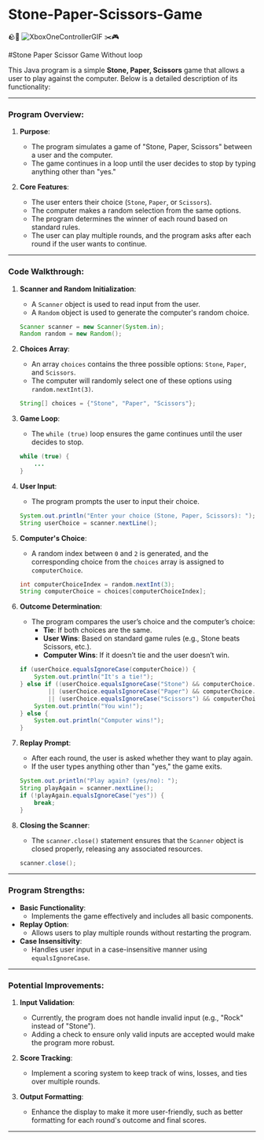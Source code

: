 # Stone-Paper-Scissors-Game


🪨📃
![XboxOneControllerGIF](https://github.com/user-attachments/assets/eca7436a-7e9f-4048-989c-e8194b7c08da)
✂️🎮


#Stone Paper Scissor Game Without loop

This Java program is a simple **Stone, Paper, Scissors** game that allows a user to play against the computer. Below is a detailed description of its functionality:

---

### **Program Overview**:
1. **Purpose**:
   - The program simulates a game of "Stone, Paper, Scissors" between a user and the computer.
   - The game continues in a loop until the user decides to stop by typing anything other than "yes."

2. **Core Features**:
   - The user enters their choice (`Stone`, `Paper`, or `Scissors`).
   - The computer makes a random selection from the same options.
   - The program determines the winner of each round based on standard rules.
   - The user can play multiple rounds, and the program asks after each round if the user wants to continue.

---

### **Code Walkthrough**:

1. **Scanner and Random Initialization**:
   - A `Scanner` object is used to read input from the user.
   - A `Random` object is used to generate the computer's random choice.

   ```java
   Scanner scanner = new Scanner(System.in);
   Random random = new Random();
   ```

2. **Choices Array**:
   - An array `choices` contains the three possible options: `Stone`, `Paper`, and `Scissors`.
   - The computer will randomly select one of these options using `random.nextInt(3)`.

   ```java
   String[] choices = {"Stone", "Paper", "Scissors"};
   ```

3. **Game Loop**:
   - The `while (true)` loop ensures the game continues until the user decides to stop.

   ```java
   while (true) {
       ...
   }
   ```

4. **User Input**:
   - The program prompts the user to input their choice.

   ```java
   System.out.println("Enter your choice (Stone, Paper, Scissors): ");
   String userChoice = scanner.nextLine();
   ```

5. **Computer's Choice**:
   - A random index between `0` and `2` is generated, and the corresponding choice from the `choices` array is assigned to `computerChoice`.

   ```java
   int computerChoiceIndex = random.nextInt(3);
   String computerChoice = choices[computerChoiceIndex];
   ```

6. **Outcome Determination**:
   - The program compares the user’s choice and the computer’s choice:
     - **Tie**: If both choices are the same.
     - **User Wins**: Based on standard game rules (e.g., Stone beats Scissors, etc.).
     - **Computer Wins**: If it doesn’t tie and the user doesn’t win.

   ```java
   if (userChoice.equalsIgnoreCase(computerChoice)) {
       System.out.println("It's a tie!");
   } else if ((userChoice.equalsIgnoreCase("Stone") && computerChoice.equalsIgnoreCase("Scissors"))
           || (userChoice.equalsIgnoreCase("Paper") && computerChoice.equalsIgnoreCase("Stone"))
           || (userChoice.equalsIgnoreCase("Scissors") && computerChoice.equalsIgnoreCase("Paper"))) {
       System.out.println("You win!");
   } else {
       System.out.println("Computer wins!");
   }
   ```

7. **Replay Prompt**:
   - After each round, the user is asked whether they want to play again.
   - If the user types anything other than "yes," the game exits.

   ```java
   System.out.println("Play again? (yes/no): ");
   String playAgain = scanner.nextLine();
   if (!playAgain.equalsIgnoreCase("yes")) {
       break;
   }
   ```

8. **Closing the Scanner**:
   - The `scanner.close()` statement ensures that the `Scanner` object is closed properly, releasing any associated resources.

   ```java
   scanner.close();
   ```

---

### **Program Strengths**:
- **Basic Functionality**:
  - Implements the game effectively and includes all basic components.
- **Replay Option**:
  - Allows users to play multiple rounds without restarting the program.
- **Case Insensitivity**:
  - Handles user input in a case-insensitive manner using `equalsIgnoreCase`.

---

### **Potential Improvements**:
1. **Input Validation**:
   - Currently, the program does not handle invalid input (e.g., "Rock" instead of "Stone").
   - Adding a check to ensure only valid inputs are accepted would make the program more robust.

2. **Score Tracking**:
   - Implement a scoring system to keep track of wins, losses, and ties over multiple rounds.

3. **Output Formatting**:
   - Enhance the display to make it more user-friendly, such as better formatting for each round's outcome and final scores.

---
